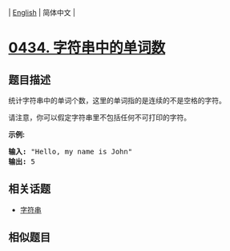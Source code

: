 
| [English](README_EN.md) | 简体中文 |
# [0434. 字符串中的单词数](https://leetcode-cn.com/problems/number-of-segments-in-a-string/)
## 题目描述
<p>统计字符串中的单词个数，这里的单词指的是连续的不是空格的字符。</p>

<p>请注意，你可以假定字符串里不包括任何不可打印的字符。</p>

<p><strong>示例:</strong></p>

<pre><strong>输入:</strong> &quot;Hello, my name is John&quot;
<strong>输出:</strong> 5
</pre>

## 相关话题
- [字符串](https://leetcode-cn.com/tag/string)
## 相似题目

